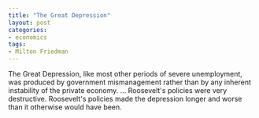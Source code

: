 ```yaml
---
title: "The Great Depression"
layout: post
categories:
- economics
tags:
- Milton Friedman
---
```


The Great Depression, like most other periods of severe unemployment, was produced by government mismanagement rather than by any inherent instability of the private economy. ... Roosevelt's policies were very destructive. Roosevelt's policies made the depression longer and worse than it otherwise would have been.